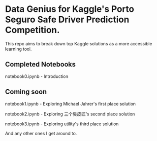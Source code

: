 # Data Genius for Kaggle's Porto Seguro Safe Driver Prediction Competition.

This repo aims to break down top Kaggle solutions as a more accessible learning tool.

## Completed Notebooks
notebook0.ipynb - Introduction

## Coming soon
notebook1.ipynb - Exploring Michael Jahrer's first place solution

notebook2.ipynb - Exploring 三个臭皮匠's second place solution

notebook3.ipynb - Exploring utility's third place solution

And any other ones I get around to.
